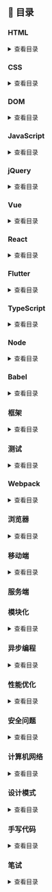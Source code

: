 ## :blue_book: 目录

### HTML

<details>
<summary>查看目录</summary>

- `HTML` 语义化

- meta 有哪些属性，作用是什么

- viewport 有哪些参数，作用是什么

- canvas

- img 中 alt 和 title 的区别

- 说说 HTML5 在标签、属性、存储、API 上的新特性

- doctype 的作用是什么？

- href 和 src 有什么区别

</details>

### CSS

<details>
<summary>查看目录</summary>

- `Link` 与 `@import` 导入`css`的区别
- 伪类和伪元素的区别 css3 新增的伪类有哪些
- 是否了解盒模型 介绍一下标准的 CSS 盒子模型 与低版本的 IE 盒子模型有什么不同
- 你知道什么是 `BFC` 吗 BFC 的布局规则是什么？如何创建 BFC？
- 居中布局：居中浮动元素 居中绝对定位的 DIV
- 浮动元素和绝对定位元素的区别和应用?
- 请说说`css`的选择器以及选择器优先级
- 什么时候清除浮动 如何清除浮动 原理是什么
- CSS 动画
- css 单位有哪些
- 如果需要手动写动画，你认为最小时间间隔是多久，为什么
- 上下 margin 重合的问题
- opacity: 0、visibility: hidden、display: none （隐藏页面中 的元素有哪些 方式）
- display 有哪些值，以及作用
- position 的值
- \*\*png、jpg、gif 这些图片格式解释一下，分别什么时候用。有没有了解过 webp？
- 如何实现左侧宽度固定，右侧宽度自适应的布局
- 介绍一下 flex
- z-index 有什么需要注意的地方
- position 跟 display、overflow、float 这些特性相互叠加后会怎么样？
- css3 的新特性有哪些
- calc 函数
- CSS 中的 `vertical-align` 有哪些值？它在什么情况下才能生效？
- ::after 和:after 的区别
- CSS 有哪些样式可以给子元素继承!
- 行内元素有哪些？块级元素有哪些？ 空(void)元素有那些？
- `box-sizing`常用的属性有哪些? 分别有啥作用?
- CSS 中`transition`和`animate`有何区别? `animate` 如何停留在最后一帧!
- css 创建一个三角形的原理
- “品”字布局如何设计
- 使用过 css 预处理器吗
- 在网页中的应该使用奇数还是偶数的字体？为什么呢
- 什么是响应式 什么是自适应
- 你对 line-height 是如何理解的？
- 如何设计一个 4 列等宽布局，各列之间的边距是 10px（考虑浏览器的兼容性）？
- CSS 如何实现三列布局，左侧和右侧固定宽度，中间自适应宽度？

</details>

### DOM

<details>
<summary>查看目录</summary>

- 事件类型
- 说说`DOM` 中的事件流
- Node 节点获取及增删查改
- 讲讲事件冒泡和事件捕获
- 什么是事件代理
- 知道什么是事件委托吗

</details>

### JavaScript

<details>
<summary>查看目录</summary>

- 如何让 (a == 1 && a == 2 && a == 3) 的值为 true？
- typeof 和 instance of 检测数据类型有什么区别？
- prototype 和 `__proto__` 区别是什么？
- 谈谈你对原型的理解？
- 什么是原型链？【原型链解决的是什么问题？】
- 立即执行函数

- 闭包及作用闭包有哪些使用场景？优缺点是很什么
- 对象的拷贝：深拷贝与浅拷贝
- new 运算符 new 的原理是什么？通过 new 的方式创建对象和通过字面量创建有什么区别
- 箭头函数
- ES5/ES6 的继承 分别有哪些优缺点？
- 类型的转化
- 防抖与节流，它们的作用是什么
- this 如何正确的判断 this 的指向? 箭头函数的 this 是什么？
- `sort` 函数
- 函数科里化
- ['1', '2', '3'].map(parseInt)
- [[3,2,1].reduce(Math.pow), [].reduce(Math.pow)]
- Set、Map、WeakSet 和 WeakMap 的区别
- 类数组和数组的区别是什么？
- 数组的哪些 API 会改变原数组？
- 可迭代对象有哪些特点
- 垃圾回收与内存泄漏

</details>

### jQuery

<details>
<summary>查看目录</summary>

- 手写插件

</details>

### Vue

<details>
<summary>查看目录</summary>

- 什么是 MVVM？谈谈你的理解
- 谈谈你对`vue`生命周期的理解
  (1)什么是 Vue 的声明周期
  (2)生命周期钩子的作用
  (3)第一次页面加载触发哪几个生命周期钩子
  (4)异步请求适合在哪个生命周期调用
- 请你谈谈`Vue` 组件中的`Data`
  (1)组件中 data 为什么是一个函数？
  (2)函数为什么返回一个对象，如果返回的不是个纯对象 Vue 是怎么做的？你有没有试过直接返回一个字符串或者其他类型
  (3)data 中的 key 与 props 或者 methods 中冲突 vue 是怎么做的
  (4)为什么初始化阶段才进行`data` 数据的合并？(这里指合并策略)
- 请你谈谈 Vue 数据响应原理
  (1) Vue 框架怎么实现对象和数组的监听？
  (2)直接给一个数组项赋值，Vue 能检测到变化吗？在 Vue 中怎么检测数组的变化
- Vue 内部是如何构建一个渲染函数的 `render` `template` `el` 的优先级如何
- 谈谈 Vue 中的 Transition 动画
- 你了解 Vue 中的`选项合并策略`嘛，请谈谈
- 说说 Vue 中`$nextTick`的实现原理 它的执行时机是什么时候 和 DOM 的渲染有什么关系
- vue 修饰符
- Vue 中的 key 有什么作用？

- vue 是如何实现数据的双向绑定
- v-show 与 v-if 有什么区别？
- v-model 的原理？
- Class 与 Style 如何动态绑定？
- vue 的`单向数据流`

- 虚拟 DOM 原理以及优缺点
- computed watch methods 三者的应用场景与区别以及实现原理
- 对比一下 `Object.defineProperty` 与`proxy`
- 使用 JavaScript Proxy 实现简单的数据绑定
- Vue 是如何实现数据双向绑定的？

- vue-router 的路由模式有几种
- 能说下 vue-router 中常用的 hash 和 history 路由模式实现原理吗？
- vuex 的设计思想
- 单页面（SPA）应用的优缺点
- 谈谈你对 keep-alive 的了解？vue 里的 keep-alive 是怎么实现的
- 谈谈 Vue SSR 吗？说说 SSR？
- Vue 怎么用 vm.\$set() 解决对象新增属性不能响应的问题 ？
- 你有对 Vue 项目进行哪些优化？可以从几方面入手
- 谈谈`vue 3.0`
- `$route`和`$router`的区别
- scoped 属性作用
- `Vue-Router`的两种模式主要依赖什么实现的
- Vue CLI 有哪些特性？
- 如何新增自定义指令
- vue 的数据劫持在不同的版本里是如何处理的？
- 了解 Element UI 组件的框架设计吗？
- 如何自动屏蔽 Input 的自动密码填充？

</details>

### React

<details>
<summary>查看目录</summary>

- [列表组件中的 key](#列表组件中的`key`)
- setState 到底是异步还是同步?
- 为什么使用框架而不是原生
- 虚拟 DOM 的优劣如何
- 虚拟 DOM 的实现原理
- React 最新的生命周期是怎样的?
- React 的请求应该放在哪个生命周期中?
- Ajax 请求放在 `componentDidMount` 里进行处理还是放在`componentWillMount` 里进行处理比较合适？
- React 中 setState 什么时候是同步的，什么时候是异步的
- react-router 里的 `<Link>` 标签和 `<a>` 标签有什么区别
- react 与`vue` 的区别
- React 高阶组件的作用有哪些
- 简述下 flux 的思想
- redux 的工作流程?
- react-redux 是如何工作的?
- redux 与 mobx 的区别?
- redux 中如何进行异步操作?
- React 组件通信如何实现?
- React 有哪些优化性能是手段? 语法层面呢？
- React 如何进行组件/逻辑复用?
- mixin、hoc、render props、react-hooks 的优劣如何？
- 你是如何理解 fiber 的?
- 有没有使用过 React Hooks？使用 React Hooks 的同时为什么需要使用高阶组件？
- 受控组件以及非受控组件的区别

</details>

### Flutter

<details>
<summary>查看目录</summary>

- [列表组件中的](#列表组件中的`key`)

- React 中 setState 什么时候是同步的，什么时候是异步的

- react-router 里的 `<Link>` 标签和 `<a>` 标签有什么区别

</details>

### TypeScript

<details>
<summary>查看目录</summary>
- 谈你对 TypeScript 的理解？

- 比较一下 TypeScript 和 JavaScript，在什么情况下你觉得需要 TypeScript ?

</details>

### Node

<details>
<summary>查看目录</summary>

- 谈谈 node 中的事件循环 浏览器和 Node.js 的事件循环机制有什么区别？

</details>

### Babel

<details>
<summary>查看目录</summary>

- 谈谈`babel` 的原理是什么

</details>

### 框架

<details>
<summary>查看目录</summary>

- React 和 Vue 的区别？
- 能对比一下 Create React App 和 Vue CLI 吗？
- 了解 MVC / MVP / MVVM 的区别吗？
  </details>

### 测试

<details>
<summary>查看目录</summary>

- 平常开发的过程中有写过单元测试或者 e2e 测试么？
- 自动化测试主要是做什么？

</details>

### Webpack

<details>
<summary>查看目录</summary>

- 介绍下 webpack 热更新原理，是如何做到在不刷新浏览器的前提下更新页面的
- 介绍`webpack` 的实现原理
- Webpack 的 loader 和 plugins 的区别
- Webpack 构建速度优化有哪些方案？

</details>

### 浏览器

<details>
<summary>查看目录</summary>

- 输入`URL` 发生了什么
- 常见的浏览器内核
- 常见的兼容性问题
- 重绘与回流
- 本地存储 cookie 与 token
- session、cookie、localStorage 的区别 了解 SameSite 属性吗
- 如何实现浏览器内多个标签页之间的通信?
- JSONP 的原理是什么？

</details>

### 移动端

<details>
<summary>查看目录</summary>

- 触摸事件

- 移动端的兼容问题

- 移动端 300ms 延迟

- 移动端 rem

- 移动端 1px

</details>

###

### 服务端

### 模块化

<details>
<summary>查看目录</summary>

- 模块化发展历史

</details>

### 异步编程

<details>
<summary>查看目录</summary>

- setTimeout、Promise、Async/Await 的区别

- 模拟实现一个 Promise.finally

- Promise 构造函数是同步还是异步执行，then 中的方法呢 ?promise 如何实现 then 处理 ?

- Promise 和 setTimeout 的区别 ?

- 如何实现 Promise.all ?

- EventLoop

- async await 函数

</details>

### 性能优化

<details>
<summary>查看目录</summary>

- 能说说首屏加载优化有哪些方案么
- 首屏和白屏的时间如何计算
- 什么是 GPU 加速，如何使用 GPU 加速，GPU 加速的缺点
- 异步加载 JS 脚本的方式有哪些？
- css 有哪些提高性能的方法
- 在 HTML 中如何做 SEO 优化？
- 了解 CSS 3 动画的硬件加速么？在重绘和重流方面有什么需要注意的点？
- 了解 SPA 的懒加载么？

</details>

### 安全问题

<details>
<summary>查看目录</summary>

- CSRF 攻击
- XSS 漏洞
- CORS（跨域资款共享）
-

</details>

### 计算机网络

<details>
<summary>查看目录</summary>

- http 与 https 协议
- 讲讲 http 的基本结构？
- HTTP2 和 HTTP1 有什么区别
- http 常见的状态码
- `GET` 与`Post` 的区别
- TCP 三次握手四次挥手
- 谈谈你对 TCP 的理解;
- HTTP 的请求报文由哪几部分组成
- HTTP 常见请求/响应头及其含义
- HTTPS 是如何进行加密的 谈谈 https 的原理？为什么 https 能保证安全？
- CDN 原理
- DNS 解析
- websocket 和 ajax 的区别是什么，websocket 的应用场景有哪些
- 讲讲 http 的缓存机制吧，强缓存，协商缓存？

</details>

### 设计模式

<details>
<summary>查看目录</summary>

- 常见的设计模式有哪些？
- 计模式中观察者模式和发布 / 订阅模式有哪些区别？

</details>

### 手写代码

<details>
<summary>查看目录</summary>

- [↓ 手写数组去重方法](#1-手写数组去重的方法)

- [↓ 手写`new`操作符](#2-手写-javascript-new)

* 手写`JSON.parse`


* 手写继承

* 手写函数柯里化

* 手写`Promise`

* 手写防抖与节流

* 手写深拷贝

* 数组扁平化 :请实现一个 flattenDeep 函数，把嵌套的数组扁平化

</details>

### 笔试

<details>
<summary>查看目录</summary>

- 请写出下面代码的运行结果

  ```js
  async function async1() {
    console.log("async1 start");
    await async2();
    console.log("async1 end");
  }
  async function async2() {
    console.log("async2");
  }
  console.log("script start");
  setTimeout(function() {
    console.log("setTimeout");
  }, 0);
  async1();
  new Promise(function(resolve) {
    console.log("promise1");
    resolve();
  }).then(function() {
    console.log("promise2");
  });
  console.log("script end");
  ```

* 计算两个数组的交集
* 数组去重
* 简单实现一个发布者订阅机制

</details>

<!-- <div align="center">
    <img width="360px" height="160px" src="https://github.com/yayxs/top-fe-iqa/blob/master/assets/images/contact.jpg"></img>
</div> -->
